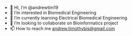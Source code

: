 - 👋 Hi, I’m @andrewtim19
- 👀 I’m interested in Biomedical Engineering
- 🌱 I’m currently learning Electrical Biomedical Engineering
- 💞️ I’m looking to collaborate on Bioinformatics project
- 📫 How to reach me andrew.timothybis@gmail.com

<!---
andrewtim19/andrewtim19 is a ✨ special ✨ repository because its `README.md` (this file) appears on your GitHub profile.
You can click the Preview link to take a look at your changes.
--->

